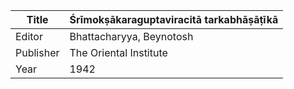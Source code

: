|Title | Śrīmokṣākaraguptaviracitā tarkabhāṣāṭīkā 
| --- | --- 
|Editor | Bhattacharyya, Beynotosh
|Publisher | The Oriental Institute
|Year | 1942